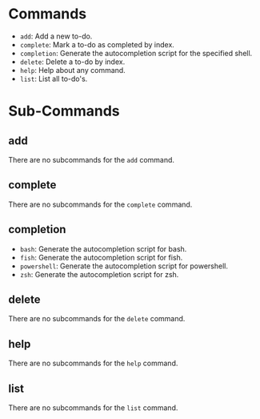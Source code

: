 # Commands
- `add`: Add a new to-do.
- `complete`: Mark a to-do as completed by index.
- `completion`: Generate the autocompletion script for the specified shell.
- `delete`: Delete a to-do by index.
- `help`: Help about any command.
- `list`: List all to-do's.

# Sub-Commands
## add
There are no subcommands for the `add` command.

## complete
There are no subcommands for the `complete` command.

## completion
- `bash`: Generate the autocompletion script for bash.
- `fish`: Generate the autocompletion script for fish.
- `powershell`: Generate the autocompletion script for powershell.
- `zsh`: Generate the autocompletion script for zsh.

## delete
There are no subcommands for the `delete` command.

## help
There are no subcommands for the `help` command.

## list
There are no subcommands for the `list` command.